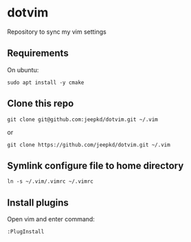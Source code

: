 # dotvim
Repository to sync my vim settings

## Requirements
On ubuntu: 
```
sudo apt install -y cmake
```

## Clone this repo
```
git clone git@github.com:jeepkd/dotvim.git ~/.vim
```
or
```
git clone https://github.com/jeepkd/dotvim.git ~/.vim
```

## Symlink configure file to home directory
```
ln -s ~/.vim/.vimrc ~/.vimrc
```

## Install plugins
Open vim and enter command:
```
:PlugInstall
```
